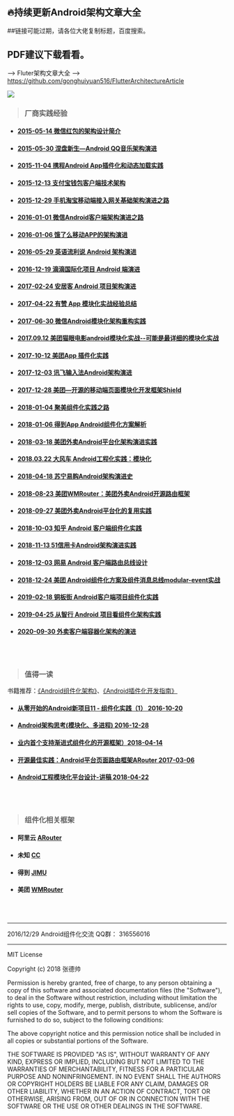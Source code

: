﻿## 🔥持续更新Android架构文章大全

##链接可能过期，请各位大佬复制标题，百度搜索。

## PDF建议下载看看。

--> Fluter架构文章大全
--> https://github.com/gonghuiyuan516/FlutterArchitectureArticle


[![](https://badge.juejin.im/entry/5b7e9a8451882542b45dd67f/likes.svg?style=flat-square)](https://juejin.im/entry/5b7e9a8451882542b45dd67f/detail)

>  ### 厂商实践经验
  
- #### [2015-05-14 微信红包的架构设计简介](https://www.zybuluo.com/yulin718/note/93148)

- #### [2015-05-30 涅盘新生—Android QQ音乐架构演进](http://www.infoq.com/cn/presentations/evolution-of-android-qq-music-architecture)

- #### [2015-11-04 携程Android App插件化和动态加载实践](https://mp.weixin.qq.com/s?__biz=MzAwMTcwNTE0NA==&mid=400217391&idx=1&sn=86181541ce0164156dfab135ed99bb5c&scene=0&key=b410d3164f5f798e61a5d4afb759fa38371c8b119384c6163a30c28163b4d4d5f59399f2400800ec842f1d0e0ffb84af&ascene=0&uin=MjExMjQ&pass_ticket=Nt5Jaa28jjFxcQO9o%2BvQiXX%2B0iXG5DlZlHNW97Fk1Ew%3D)

- #### [2015-12-13 支付宝钱包客户端技术架构](https://yq.aliyun.com/articles/128)

- #### [2015-12-29 手机淘宝移动端接入网关基础架构演进之路](http://www.infoq.com/cn/articles/taobao-mobile-terminal-access-gateway-infrastructure)

- #### [2016-01-01 微信Android客户端架构演进之路](http://www.infoq.com/cn/articles/wechat-android-app-architecture)

- #### [2016-01-06 饿了么移动APP的架构演进](https://mp.weixin.qq.com/s?__biz=MzAxNDUwMzU3Mw==&mid=401044540&idx=1&sn=24b7d8fb655ae6dd5d989d0cb3c08e90&scene=2&srcid=0106EtxRjD2jHxzomxVPTwY3&from=timeline&isappinstalled=0&uin=NzgwODIwNDgw&key=&devicetype=webwx&version=70000001&lang=zh_CN&pass_ticket=46hW44w3Hxd7VY9rutz7mgLu1JGe2T1AAKNQpxNoYOSGi8NpmNYr%2BAZj%2BiXtRX2F)

- #### [2016-05-29 英语流利说 Android 架构演进](https://blog.dreamtobe.cn/2016/05/29/lls_architecture/)

- #### [2016-12-19 滴滴国际化项目 Android 端演进](http://www.trinea.cn/android/didi-internationalization-android-evolution/)

- #### [2017-02-24 安居客 Android 项目架构演进](http://baronzhang.com/blog/Framework/%E5%AE%89%E5%B1%85%E5%AE%A2Android%E9%A1%B9%E7%9B%AE%E6%9E%B6%E6%9E%84%E6%BC%94%E8%BF%9B/)

- #### [2017-04-22 有赞 App 模块化实战经验总结](https://juejin.im/entry/58fb2bacda2f60005dba1ccd)

- #### [2017-06-30 微信Android模块化架构重构实践](https://mp.weixin.qq.com/s?__biz=MzAwNDY1ODY2OQ==&mid=2649286672&idx=1&sn=4d9db00c496fcafd1d3e01d69af083f9&chksm=8334cc92b4434584e8bdb117274f41145fb49ba467ec0cd9ba5e3551a8abf92f1996bd6b147a&scene=0&key=2872d7939faa95a46b4dd8eec2b4222e304480e7c491f9e123cd47ab0e25f6a5bee9e7534bb2a7cc7f0a5cb56aa44df67d1b017718d6a24f823c92ea11450ffd19841ef3acc8ea7a9a1c288e8b640dd5&ascene=0&uin=Njc1NTY3MTIx&devicetype=iMac14%2C1+OSX+OSX+10.12.5+build(16F73)&version=12020810&nettype=WIFI&fontScale=100&pass_ticket=SJfCUWgSdjnsHwG3fpqXOHID4uDA1JGuzRRRiKQ2IJAdan6yEymN4QueZqAru9EL)

- #### [2017.09.12 美团猫眼电影android模块化实战--可能是最详细的模块化实战](https://www.jianshu.com/p/d372cc6802e5)

- #### [2017-10-12 美团App 插件化实践](https://tech.meituan.com/android_hydra.html)

- #### [2017-12-03 讯飞输入法Android架构演进](https://juejin.im/post/5b2f8565f265da598451f6f2)

- #### [2017-12-28 美团—开源的移动端页面模块化开发框架Shield](https://tech.meituan.com/shield_opensource.html)

- #### [2018-01-04 聚美组件化实践之路](https://juejin.im/post/5a4b4425518825128654eef4)

- #### [2018-01-06 得到App Android组件化方案解析](https://blog.csdn.net/coder_nice/article/details/78892999)

- #### [2018-03-18 美团外卖Android平台化架构演进实践](https://blog.csdn.net/meituantech/article/details/80062451)

- #### [2018.03.22 大风车 Android工程化实践：模块化](https://juejin.im/post/5ab37cd3f265da238d50a0e6)

- #### [2018-04-18 苏宁易购Android架构演进史](http://www.apkbus.com/blog-873057-77534.html)

- #### [2018-08-23 美团WMRouter：美团外卖Android开源路由框架](https://tech.meituan.com/meituan_waimai_android_open_source_routing_framework.html)

- #### [2018-09-27 美团外卖Android平台化的复用实践](https://tech.meituan.com/waimai_android_multi_app_reuse.html)

- #### [2018-10-03 知乎 Android 客户端组件化实践](https://www.jianshu.com/p/f1aeb0369746)

- #### [2018-11-13 51信用卡Android架构演进实践](https://mp.weixin.qq.com/s/BjKeh7gk-5ijrpafGpQJbw)

- #### [2018-12-03 网易 Android 客户端路由总线设计](https://mp.weixin.qq.com/s/-iPnPhITTQ3WpePTQZDDZQ)

- #### [2018-12-24 美团 Android组件化方案及组件消息总线modular-event实战](https://juejin.im/post/5c2042ede51d4558bf395267)

- #### [2019-02-18 铜板街 Android客户端项目组件化实践](https://juejin.im/post/5c6a73d5e51d457f14361e0c)

- #### [2019-04-25 从智行 Android 项目看组件化架构实践](https://blog.csdn.net/Nx2XJBUr4Jg8ef80l1K/article/details/89530243)

- #### [2020-09-30 外卖客户端容器化架构的演进](https://tech.meituan.com/2020/09/30/waimai-mobile-architecture-evolution.html)





<br /><br />
>  ### 值得一读

书籍推荐：[《Android组件化架构》](https://item.jd.com/12325825.html)、[《Android插件化开发指南》](https://item.jd.com/12408095.html)


- #### [从零开始的Android新项目11 - 组件化实践（1） 2016-10-20](http://blog.zhaiyifan.cn/2016/10/20/android-new-project-from-0-p11/)

- #### [Android架构思考(模块化、多进程) 2016-12-28](http://blog.spinytech.com/2016/12/28/android_modularization/)

- #### [业内首个支持渐进式组件化的开源框架）2018-04-14](https://juejin.im/post/5b255f6ce51d45588f2d1f89?tdsourcetag=s_pctim_aiomsg)

- #### [开源最佳实践：Android平台页面路由框架ARouter 2017-03-06](https://yq.aliyun.com/articles/71687)

- #### [Android工程模块化平台设计-讲稿 2018-04-22](https://juejin.im/post/5adc03b2518825670f7b6f05)

<br /><br />




>  ### 组件化相关框架

- #### 阿里云 [ARouter](https://github.com/alibaba/ARouter)
- #### 未知 [CC](https://github.com/luckybilly/CC)
- #### 得到 [JIMU](https://github.com/mqzhangw/JIMU)
- #### 美团 [WMRouter](https://github.com/meituan/WMRouter)

<br /><br />


---

2016/12/29 Android组件化交流 QQ群： 316556016

---

MIT License

Copyright (c) 2018 张德帅

Permission is hereby granted, free of charge, to any person obtaining a copy
of this software and associated documentation files (the "Software"), to deal
in the Software without restriction, including without limitation the rights
to use, copy, modify, merge, publish, distribute, sublicense, and/or sell
copies of the Software, and to permit persons to whom the Software is
furnished to do so, subject to the following conditions:

The above copyright notice and this permission notice shall be included in all
copies or substantial portions of the Software.

THE SOFTWARE IS PROVIDED "AS IS", WITHOUT WARRANTY OF ANY KIND, EXPRESS OR
IMPLIED, INCLUDING BUT NOT LIMITED TO THE WARRANTIES OF MERCHANTABILITY,
FITNESS FOR A PARTICULAR PURPOSE AND NONINFRINGEMENT. IN NO EVENT SHALL THE
AUTHORS OR COPYRIGHT HOLDERS BE LIABLE FOR ANY CLAIM, DAMAGES OR OTHER
LIABILITY, WHETHER IN AN ACTION OF CONTRACT, TORT OR OTHERWISE, ARISING FROM,
OUT OF OR IN CONNECTION WITH THE SOFTWARE OR THE USE OR OTHER DEALINGS IN THE
SOFTWARE.
